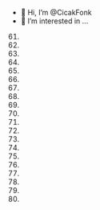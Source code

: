 - 👋 Hi, I’m @CicakFonk
- 👀 I’m interested in ...
61.
62.
63.
64.
65.
66.
67.
68.
69.
70.
71.
72.
73.
74.
75.
76.
77.
78.
79.
80.
